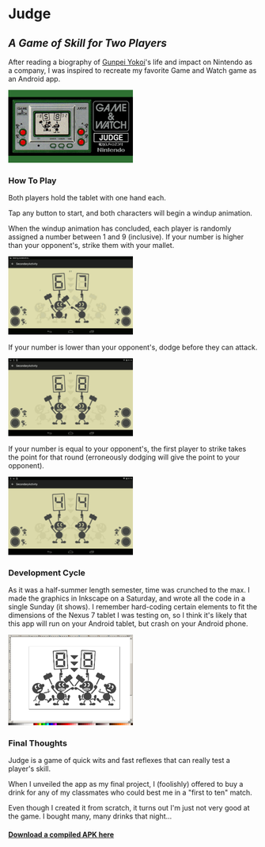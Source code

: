 # Judge
## _A Game of Skill for Two Players_

After reading a biography of <a href="https://en.wikipedia.org/wiki/Gunpei_Yokoi">Gunpei Yokoi</a>'s life and impact on Nintendo as a company, I was inspired to recreate my favorite Game and Watch game as an Android app.

<img src="https://github.com/hunterirving/Judge/blob/master/images/judgetestpic.png" height="50%" width="50%">

### How To Play
Both players hold the tablet with one hand each.

Tap any button to start, and both characters will begin a windup animation.

When the windup animation has concluded, each player is randomly assigned a number between 1 and 9 (inclusive).
If your number is higher than your opponent's, strike them with your mallet.

<img src="https://github.com/hunterirving/Judge/blob/master/images/lowboop.gif" height="50%" width="50%">

If your number is lower than your opponent's, dodge before they can attack.

<img src="https://github.com/hunterirving/Judge/blob/master/images/dodgegif.gif" height="50%" width="50%">

If your number is equal to your opponent's, the first player to strike takes the point for that round (erroneously dodging will give the point to your opponent).

<img src="https://github.com/hunterirving/Judge/blob/master/images/tieboop.gif" height="50%" width="50%">

### Development Cycle
As it was a half-summer length semester, time was crunched to the max. I made the graphics in Inkscape on a Saturday, and wrote all the code in a single Sunday (it shows). I remember hard-coding certain elements to fit the dimensions of the Nexus 7 tablet I was testing on, so I think it's likely that this app will run on your Android tablet, but crash on your Android phone.

<img src="https://github.com/hunterirving/Judge/blob/master/images/judgesvg.png" height="50%" width="50%">

### Final Thoughts
Judge is a game of quick wits and fast reflexes that can really test a player's skill.

When I unveiled the app as my final project, I (foolishly) offered to buy a drink for any of my classmates who could best me in a "first to ten" match.

Even though I created it from scratch, it turns out I'm just not very good at the game.
I bought many, many drinks that night...

#### <a href="https://drive.google.com/file/d/0B1fOxfGxRccTVEtaRXY5OElEdXc/view?usp=sharing">Download a compiled APK here</a>
